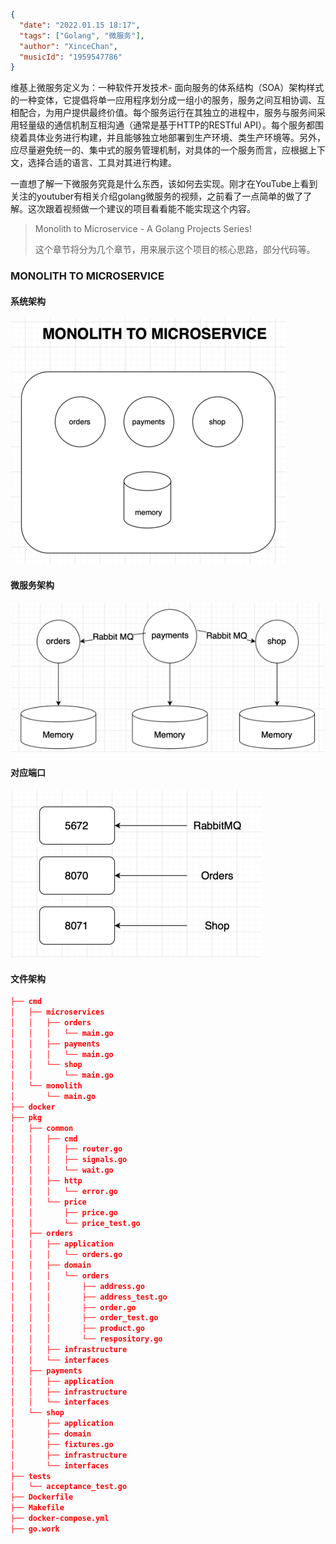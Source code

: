 ```json
{
  "date": "2022.01.15 18:17",
  "tags": ["Golang", "微服务"],
  "author": "XinceChan",
  "musicId": "1959547786"
}
```

维基上微服务定义为：一种软件开发技术- 面向服务的体系结构（SOA）架构样式的一种变体，它提倡将单一应用程序划分成一组小的服务，服务之间互相协调、互相配合，为用户提供最终价值。每个服务运行在其独立的进程中，服务与服务间采用轻量级的通信机制互相沟通（通常是基于HTTP的RESTful API）。每个服务都围绕着具体业务进行构建，并且能够独立地部署到生产环境、类生产环境等。另外，应尽量避免统一的、集中式的服务管理机制，对具体的一个服务而言，应根据上下文，选择合适的语言、工具对其进行构建。

一直想了解一下微服务究竟是什么东西，该如何去实现。刚才在YouTube上看到关注的youtuber有相关介绍golang微服务的视频，之前看了一点简单的做了了解。这次跟着视频做一个建议的项目看看能不能实现这个内容。

> Monolith to Microservice - A Golang Projects Series!
>
> 这个章节将分为几个章节，用来展示这个项目的核心思路，部分代码等。

### MONOLITH TO MICROSERVICE

#### 系统架构

![archi](../../assets/images/monolith-archi.png)

#### 微服务架构

![image-20230115212557982](../../assets/images/archi.png)

#### 对应端口

![image-20230115213513436](../../assets/images/ports.png)

#### 文件架构

```json
├── cmd
│   ├── microservices
│   │   ├── orders
│   │   │   └── main.go
│   │   ├── payments
│   │   │   └── main.go
│   │   └── shop
│   │       └── main.go
│   └── monolith
│       └── main.go
├── docker
├── pkg
│   ├── common
│   │   ├── cmd
│   │   │   ├── router.go
│   │   │   ├── signals.go
│   │   │   └── wait.go
│   │   ├── http
│   │   │   └── error.go
│   │   └── price
│   │       ├── price.go
│   │       └── price_test.go
│   ├── orders
│   │   ├── application
│   │   │   └── orders.go
│   │   ├── domain
│   │   │   └── orders
│   │   │       ├── address.go
│   │   │       ├── address_test.go
│   │   │       ├── order.go
│   │   │       ├── order_test.go
│   │   │       ├── product.go
│   │   │       └── respository.go
│   │   ├── infrastructure
│   │   └── interfaces
│   ├── payments
│   │   ├── application
│   │   ├── infrastructure
│   │   └── interfaces
│   └── shop
│       ├── application
│       ├── domain
│       ├── fixtures.go
│       ├── infrastructure
│       └── interfaces
├── tests
│   └── acceptance_test.go
├── Dockerfile
├── Makefile
├── docker-compose.yml
├── go.work
```


